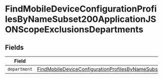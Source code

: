 # FindMobileDeviceConfigurationProfilesByNameSubset200ApplicationJSONScopeExclusionsDepartments


## Fields

| Field                                                                                                                                                                                                                                         | Type                                                                                                                                                                                                                                          | Required                                                                                                                                                                                                                                      | Description                                                                                                                                                                                                                                   |
| --------------------------------------------------------------------------------------------------------------------------------------------------------------------------------------------------------------------------------------------- | --------------------------------------------------------------------------------------------------------------------------------------------------------------------------------------------------------------------------------------------- | --------------------------------------------------------------------------------------------------------------------------------------------------------------------------------------------------------------------------------------------- | --------------------------------------------------------------------------------------------------------------------------------------------------------------------------------------------------------------------------------------------- |
| `department`                                                                                                                                                                                                                                  | [FindMobileDeviceConfigurationProfilesByNameSubset200ApplicationJSONScopeExclusionsDepartmentsDepartment](../../models/operations/findmobiledeviceconfigurationprofilesbynamesubset200applicationjsonscopeexclusionsdepartmentsdepartment.md) | :heavy_minus_sign:                                                                                                                                                                                                                            | N/A                                                                                                                                                                                                                                           |